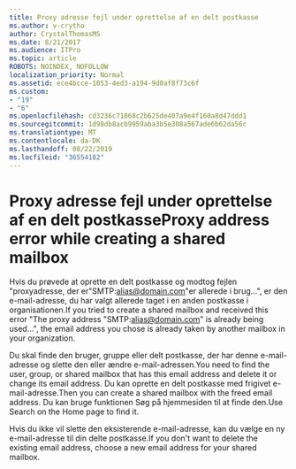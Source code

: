 ```yaml
---
title: Proxy adresse fejl under oprettelse af en delt postkasse
ms.author: v-crytho
author: CrystalThomasMS
ms.date: 8/21/2017
ms.audience: ITPro
ms.topic: article
ROBOTS: NOINDEX, NOFOLLOW
localization_priority: Normal
ms.assetid: ece4bcce-1053-4ed3-a194-9d0af8f73c6f
ms.custom:
- "19"
- "6"
ms.openlocfilehash: cd3236c71868c2b625de407a9e4f160a8d47ddd1
ms.sourcegitcommit: 1d98db8acb9959aba3b5e308a567ade6b62da56c
ms.translationtype: MT
ms.contentlocale: da-DK
ms.lasthandoff: 08/22/2019
ms.locfileid: "36554182"
---
```

# <a name="proxy-address-error-while-creating-a-shared-mailbox"></a><span data-ttu-id="7b51b-102">Proxy adresse fejl under oprettelse af en delt postkasse</span><span class="sxs-lookup"><span data-stu-id="7b51b-102">Proxy address error while creating a shared mailbox</span></span>

<span data-ttu-id="7b51b-103">Hvis du prøvede at oprette en delt postkasse og modtog fejlen "proxyadresse, der er"SMTP:alias@domain.com"er allerede i brug...", er den e-mail-adresse, du har valgt allerede taget i en anden postkasse i organisationen.</span><span class="sxs-lookup"><span data-stu-id="7b51b-103">If you tried to create a shared mailbox and received this error "The proxy address "SMTP:alias@domain.com" is already being used…", the email address you chose is already taken by another mailbox in your organization.</span></span>
  
<span data-ttu-id="7b51b-104">Du skal finde den bruger, gruppe eller delt postkasse, der har denne e-mail-adresse og slette den eller ændre e-mail-adressen.</span><span class="sxs-lookup"><span data-stu-id="7b51b-104">You need to find the user, group, or shared mailbox that has this email address and delete it or change its email address.</span></span> <span data-ttu-id="7b51b-105">Du kan oprette en delt postkasse med frigivet e-mail-adresse.</span><span class="sxs-lookup"><span data-stu-id="7b51b-105">Then you can create a shared mailbox with the freed email address.</span></span> <span data-ttu-id="7b51b-106">Du kan bruge funktionen Søg på hjemmesiden til at finde den.</span><span class="sxs-lookup"><span data-stu-id="7b51b-106">Use Search on the Home page to find it.</span></span>
  
<span data-ttu-id="7b51b-107">Hvis du ikke vil slette den eksisterende e-mail-adresse, kan du vælge en ny e-mail-adresse til din delte postkasse.</span><span class="sxs-lookup"><span data-stu-id="7b51b-107">If you don't want to delete the existing email address, choose a new email address for your shared mailbox.</span></span>
  